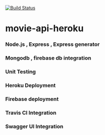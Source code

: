 [![Build Status ](https://api.travis-ci.org/Ifarukcolak/movie-api-heroku.svg)](https://travis-ci.org/Ifarukcolak/movie-api-heroku/builds)

# movie-api-heroku

### Node.js , Express , Express generator

### Mongodb , firebase db integration 

### Unit Testing

### Heroku Deployment

### Firebase deployment

### Travis CI Integration

### Swagger UI Integration


